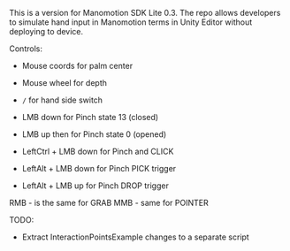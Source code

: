 This is a version for Manomotion SDK Lite 0.3.
The repo allows developers to simulate hand input in Manomotion terms in Unity Editor without deploying to device.

Controls:
* Mouse coords for palm center
* Mouse wheel for depth
* `/` for hand side switch

* LMB down for Pinch state 13 (closed)
* LMB up then for Pinch state 0 (opened)

* LeftCtrl + LMB down for Pinch and CLICK
* LeftAlt + LMB down for Pinch PICK trigger
* LeftAlt + LMB up for Pinch DROP trigger

RMB - is the same for GRAB
MMB - same for POINTER

TODO:
* Extract InteractionPointsExample changes to a separate script
